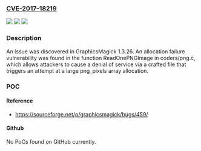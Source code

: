 ### [CVE-2017-18219](https://cve.mitre.org/cgi-bin/cvename.cgi?name=CVE-2017-18219)
![](https://img.shields.io/static/v1?label=Product&message=n%2Fa&color=blue)
![](https://img.shields.io/static/v1?label=Version&message=n%2Fa&color=blue)
![](https://img.shields.io/static/v1?label=Vulnerability&message=n%2Fa&color=brighgreen)

### Description

An issue was discovered in GraphicsMagick 1.3.26. An allocation failure vulnerability was found in the function ReadOnePNGImage in coders/png.c, which allows attackers to cause a denial of service via a crafted file that triggers an attempt at a large png_pixels array allocation.

### POC

#### Reference
- https://sourceforge.net/p/graphicsmagick/bugs/459/

#### Github
No PoCs found on GitHub currently.


